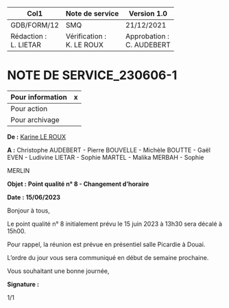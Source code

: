 |Col1|Note de service|Version 1.0|
|---|---|---|
|GDB/FORM/12|SMQ|21/12/2021|
|Rédaction :<br>L. LIETAR|Vérification :<br>K. LE ROUX|Approbation :<br>C. AUDEBERT|

# **NOTE DE SERVICE_230606-1**

|Pour information|x|
|---|---|
|Pour action||
|Pour archivage||


**De :** [Karine LE ROUX](mailto:k.delannoy@genesdiffusion.com)

**A :** Christophe AUDEBERT - Pierre BOUVELLE - Michèle BOUTTE - Gaël
EVEN - Ludivine LIETAR - Sophie MARTEL - Malika MERBAH - Sophie

MERLIN

**Objet :** **Point qualité n° 8 - Changement d’horaire**

**Date :** **15/06/2023**

Bonjour à tous,

Le point qualité n° 8 initialement prévu le 15 juin 2023 à 13h30 sera décalé à 15h00.

Pour rappel, la réunion est prévue en présentiel salle Picardie à Douai.

L’ordre du jour vous sera communiqué en début de semaine prochaine.

Vous souhaitant une bonne journée,

**Signature :**

1/1

